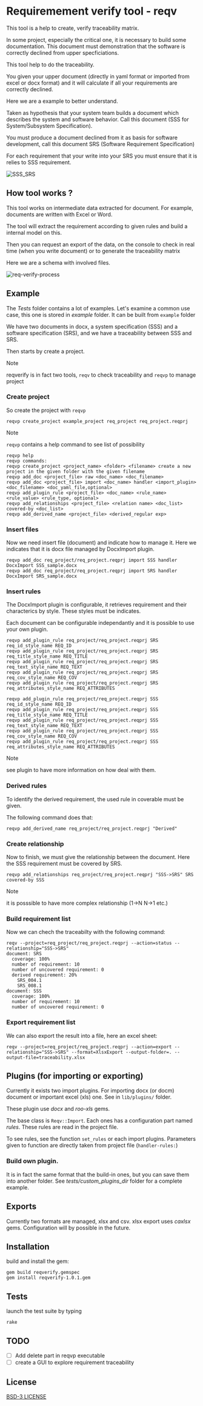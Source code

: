 
# Requiremement verify tool - reqv

This tool is a help to create, verify traceability matrix.

In some project, especially the critical one, it is necessary to build some documentation.
This document must demonstration that the software is correctly declined from upper specficiations.

This tool help to do the traceability.

You given your upper document (directly in yaml format or imported from excel or docx format) and it 
will calculate if all your requirements are correctly declined.

Here we are a example to better understand.

Taken as hypothesis that your system team builds a document which describes the system and software behavior.
Call this document (SSS for System/Subsystem Specification).

You must produce a document declined from it as basis for software development, call this document SRS (Software 
Requirement Specification)

For each requirement that your write into your SRS you must ensure that it is relies to SSS requirement.

![SSS_SRS](doc/SSS_SRS_link.png)


## How tool works ?

This tool works on intermediate data extracted for document. For example, documents are written with Excel or Word.

The tool will extract the requirement according to given rules and build a internal model on this.

Then you can request an export of the data, on the console to check in real time (when you write document) or
to generate the traceability matrix

Here we are a schema with involved files.

![req-verify-process](doc/reqverify-ex1.png)


## Example

The *Tests* folder contains a lot of examples. 
Let's examine a common use case, this one is stored in *example* folder. It can be built from `example` folder

We have two documents in docx, a system specification (SSS) and a software specification (SRS), and we have a 
traceability between SSS and SRS.

Then starts by create a project.

> [!NOTE]
> reqverify is in fact two tools, `reqv` to check traceability and `reqvp` to manage project

### Create project

So create the project with `reqvp`

```
reqvp create_project example_project req_project req_project.reqprj
```

> [!NOTE]
> `reqvp` contains a help command to see list of possibility

```
reqvp help
reqvp commands:
reqvp create_project <project_name> <folder> <filename> create a new project in the given folder with the given filename
reqvp add_doc <project_file> raw <doc_name> <doc_filename>
reqvp add_doc <project_file> import <doc_name> handler <import_plugin> <doc_filename> <doc_yaml_file,optional>
reqvp add_plugin_rule <project_file> <doc_name> <rule_name> <rule_value> <rule_type, optional>
reqvp add_relationships <project_file> <relation name> <doc_list> covered-by <doc_list>
reqvp add_derived_name <project_file> <derived_regular exp>
```

### Insert files

Now we need insert file (document) and indicate how to manage it. Here we indicates that it is docx file
managed by DocxImport plugin.

```
reqvp add_doc req_project/req_project.reqprj import SSS handler DocxImport SSS_sample.docx
reqvp add_doc req_project/req_project.reqprj import SRS handler DocxImport SRS_sample.docx
```

### Insert rules

The DocxImport plugin is configurable, it retrieves requirement and their characterics by style. These styles must be indicates.

Each document can be configurable independantly and it is possible to use your own plugin.

```
reqvp add_plugin_rule req_project/req_project.reqprj SRS req_id_style_name REQ_ID
reqvp add_plugin_rule req_project/req_project.reqprj SRS req_title_style_name REQ_TITLE
reqvp add_plugin_rule req_project/req_project.reqprj SRS req_text_style_name REQ_TEXT
reqvp add_plugin_rule req_project/req_project.reqprj SRS req_cov_style_name REQ_COV
reqvp add_plugin_rule req_project/req_project.reqprj SRS req_attributes_style_name REQ_ATTRIBUTES
```

```
reqvp add_plugin_rule req_project/req_project.reqprj SSS req_id_style_name REQ_ID
reqvp add_plugin_rule req_project/req_project.reqprj SSS req_title_style_name REQ_TITLE
reqvp add_plugin_rule req_project/req_project.reqprj SSS req_text_style_name REQ_TEXT
reqvp add_plugin_rule req_project/req_project.reqprj SSS req_cov_style_name REQ_COV
reqvp add_plugin_rule req_project/req_project.reqprj SSS req_attributes_style_name REQ_ATTRIBUTES
```

> [!NOTE]
> see plugin to have more information on how deal with them.

### Derived rules

To identify the derived requirement, the used rule in coverable must be given.

The following command does that:

```
reqvp add_derived_name req_project/req_project.reqprj "Derived"
```

### Create relationship

Now to finish, we must give the relationship between the document.
Here the SSS requirement must be covered by SRS.

```
reqvp add_relationships req_project/req_project.reqprj "SSS->SRS" SRS covered-by SSS
```

> [!NOTE]
> it is posssible to have more complex relationship (1->N N->1 etc.)


### Build requirement list

Now we can chech the traceabilty with the following command:

```
reqv --project=req_project/req_project.reqprj --action=status --relationship="SSS->SRS"
document: SRS
  coverage: 100%
  number of requirement: 10
  number of uncovered requirement: 0
  derived requirement: 20%
    SRS_004.1
    SRS_008.1
document: SSS
  coverage: 100%
  number of requirement: 10
  number of uncovered requirement: 0
```

### Export requirement list

We can also export the result into a file, here an excel sheet:

```
reqv --project=req_project/req_project.reqprj --action=export --relationship="SSS->SRS" --format=XlsxExport --output-folder=. --output-file=traceability.xlsx
```

## Plugins (for importing or exporting)

Currently it exists two import plugins. For importing docx (or docm) document or important excel (xls) one.
See in `lib/plugins/` folder. 

These plugin use *docx* and *roo-xls* gems.

The base class is `Reqv::Import`. Each ones has a configuration part named *rules*.
These rules are read in the project file.

To see rules, see the function `set_rules` or each import plugins. Parameters given to function are directly taken from project file (`handler-rules:`)


### Build own plugin.

It is in fact the same format that the build-in ones, but you can save them into another folder.
See *tests/custom_plugins_dir* folder for a complete example.

## Exports

Currently two formats are managed, xlsx and csv. xlsx export uses *caxlsx* gems.
Configuration will by possible in the future.

## Installation

build and install the gem: 

```
gem build reqverify.gemspec
gem install reqverify-1.0.1.gem
```

## Tests

launch the test suite by typing

```
rake
```

## TODO

- [ ] Add delete part in reqvp executable
- [ ] create a GUI to explore requirement traceability

## License 

[BSD-3 LICENSE](LICENSE)
